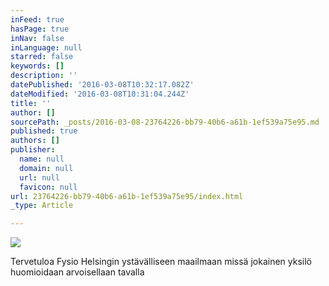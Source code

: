 ```yaml
---
inFeed: true
hasPage: true
inNav: false
inLanguage: null
starred: false
keywords: []
description: ''
datePublished: '2016-03-08T10:32:17.082Z'
dateModified: '2016-03-08T10:31:04.244Z'
title: ''
author: []
sourcePath: _posts/2016-03-08-23764226-bb79-40b6-a61b-1ef539a75e95.md
published: true
authors: []
publisher:
  name: null
  domain: null
  url: null
  favicon: null
url: 23764226-bb79-40b6-a61b-1ef539a75e95/index.html
_type: Article

---
```

![](https://the-grid-user-content.s3-us-west-2.amazonaws.com/cb48899d-b4cd-427f-b465-c13b991a2185.png)

Tervetuloa Fysio Helsingin ystävälliseen maailmaan missä jokainen yksilö huomioidaan arvoisellaan tavalla